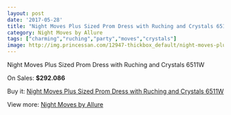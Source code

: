 ```yaml
---
layout: post
date: '2017-05-28'
title: "Night Moves Plus Sized Prom Dress with Ruching and Crystals 6511W"
category: Night Moves by Allure
tags: ["charming","ruching","party","moves","crystals"]
image: http://img.princessan.com/12947-thickbox_default/night-moves-plus-sized-prom-dress-with-ruching-and-crystals-6511w.jpg
---
```

Night Moves Plus Sized Prom Dress with Ruching and Crystals 6511W

On Sales: **$292.086**
<a href="https://www.princessan.com/en/night-moves-by-allure/6164-night-moves-plus-sized-prom-dress-with-ruching-and-crystals-6511w.html"><amp-img layout="responsive" width="600" height="600" src="//img.princessan.com/12947-thickbox_default/night-moves-plus-sized-prom-dress-with-ruching-and-crystals-6511w.jpg" alt="Night Moves Plus Sized Prom Dress with Ruching and Crystals 6511W 0" /></a>
<a href="https://www.princessan.com/en/night-moves-by-allure/6164-night-moves-plus-sized-prom-dress-with-ruching-and-crystals-6511w.html"><amp-img layout="responsive" width="600" height="600" src="//img.princessan.com/12949-thickbox_default/night-moves-plus-sized-prom-dress-with-ruching-and-crystals-6511w.jpg" alt="Night Moves Plus Sized Prom Dress with Ruching and Crystals 6511W 1" /></a>
<a href="https://www.princessan.com/en/night-moves-by-allure/6164-night-moves-plus-sized-prom-dress-with-ruching-and-crystals-6511w.html"><amp-img layout="responsive" width="600" height="600" src="//img.princessan.com/12948-thickbox_default/night-moves-plus-sized-prom-dress-with-ruching-and-crystals-6511w.jpg" alt="Night Moves Plus Sized Prom Dress with Ruching and Crystals 6511W 2" /></a>

Buy it: [Night Moves Plus Sized Prom Dress with Ruching and Crystals 6511W](https://www.princessan.com/en/night-moves-by-allure/6164-night-moves-plus-sized-prom-dress-with-ruching-and-crystals-6511w.html "Night Moves Plus Sized Prom Dress with Ruching and Crystals 6511W")

View more: [Night Moves by Allure](https://www.princessan.com/en/49-night-moves-by-allure "Night Moves by Allure")